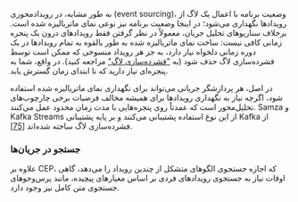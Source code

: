 به طور مشابه، در رویداد‌محوری (event sourcing)، وضعیت برنامه با اعمال یک لاگ از رویدادها نگهداری می‌شود؛ در اینجا وضعیت برنامه نیز نوعی نمای ماتریالیزه شده است. برخلاف سناریوهای تحلیل جریان، معمولاً در نظر گرفتن فقط رویدادهای درون یک پنجره زمانی کافی نیست: ساخت نمای ماتریالیزه شده به طور بالقوه به تمام رویدادها در یک دوره زمانی دلخواه نیاز دارد، به جز هر رویداد منسوخی که ممکن است توسط فشرده‌سازی لاگ حذف شود (به ["فشرده‌سازی لاگ"](#sec_stream_log_compaction) مراجعه کنید). در واقع، شما به پنجره‌ای نیاز دارید که تا ابتدای زمان گسترش یابد.

در اصل، هر پردازشگر جریانی می‌تواند برای نگهداری نمای ماتریالیزه شده استفاده شود، اگرچه نیاز به نگهداری رویدادها برای همیشه مخالف فرضیات برخی چارچوب‌های تحلیل‌محور است که عمدتاً روی پنجره‌هایی با مدت زمان محدود عمل می‌کنند. Samza و Kafka Streams از این نوع استفاده پشتیبانی می‌کنند و بر پایه پشتیبانی Kafka از فشرده‌سازی لاگ ساخته شده‌اند
[[75](ch11.html#Kreps2014wm_ch11)].

### جستجو در جریان‌ها

علاوه بر CEP، که اجازه جستجوی الگوهای متشکل از چندین رویداد را می‌دهد، گاهی اوقات نیاز به جستجوی رویدادهای فردی بر اساس معیارهای پیچیده، مانند پرس‌وجوهای جستجوی متن کامل نیز وجود دارد.